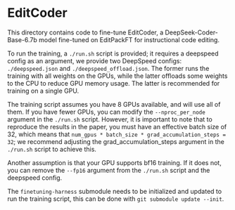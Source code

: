 # EditCoder

This directory contains code to fine-tune EditCoder, a DeepSeek-Coder-Base-6.7b model fine-tuned on
EditPackFT for instructional code editing.

To run the training, a `./run.sh` script is provided; it requires a deepspeed config as an argument,
we provide two DeepSpeed configs: `./deepspeed.json` and `./deepspeed_offload.json`. The former
runs the training with all weights on the GPUs, while the latter offloads some weights to the CPU
to reduce GPU memory usage. The latter is recommended for training on a single GPU.

The training script assumes you have 8 GPUs available, and will use all of them. If you have fewer
GPUs, you can modify the `--nproc_per_node` argument in the `./run.sh` script. However, it is
important to note that to reproduce the results in the paper, you must have an effective batch size
of 32, which means that `num_gpus * batch_size * grad_accumulation_steps = 32`; we recommend
adjusting the grad_accumulation_steps argument in the `./run.sh` script to achieve this.

Another assumption is that your GPU supports bf16 training. If it does not, you can remove the
`--fp16` argument from the `./run.sh` script and the deepspeed config.

The `finetuning-harness` submodule needs to be initialized and updated to run the training script,
this can be done with `git submodule update --init`.
